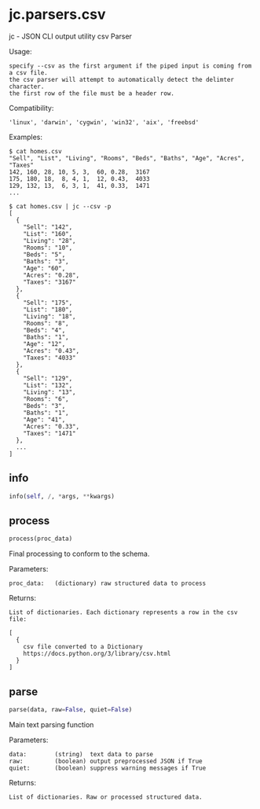 # jc.parsers.csv
jc - JSON CLI output utility csv Parser

Usage:

    specify --csv as the first argument if the piped input is coming from a csv file.
    the csv parser will attempt to automatically detect the delimter character.
    the first row of the file must be a header row.

Compatibility:

    'linux', 'darwin', 'cygwin', 'win32', 'aix', 'freebsd'

Examples:

    $ cat homes.csv
    "Sell", "List", "Living", "Rooms", "Beds", "Baths", "Age", "Acres", "Taxes"
    142, 160, 28, 10, 5, 3,  60, 0.28,  3167
    175, 180, 18,  8, 4, 1,  12, 0.43,  4033
    129, 132, 13,  6, 3, 1,  41, 0.33,  1471
    ...

    $ cat homes.csv | jc --csv -p
    [
      {
        "Sell": "142",
        "List": "160",
        "Living": "28",
        "Rooms": "10",
        "Beds": "5",
        "Baths": "3",
        "Age": "60",
        "Acres": "0.28",
        "Taxes": "3167"
      },
      {
        "Sell": "175",
        "List": "180",
        "Living": "18",
        "Rooms": "8",
        "Beds": "4",
        "Baths": "1",
        "Age": "12",
        "Acres": "0.43",
        "Taxes": "4033"
      },
      {
        "Sell": "129",
        "List": "132",
        "Living": "13",
        "Rooms": "6",
        "Beds": "3",
        "Baths": "1",
        "Age": "41",
        "Acres": "0.33",
        "Taxes": "1471"
      },
      ...
    ]

## info
```python
info(self, /, *args, **kwargs)
```

## process
```python
process(proc_data)
```

Final processing to conform to the schema.

Parameters:

    proc_data:   (dictionary) raw structured data to process

Returns:

    List of dictionaries. Each dictionary represents a row in the csv file:

    [
      {
        csv file converted to a Dictionary
        https://docs.python.org/3/library/csv.html
      }
    ]

## parse
```python
parse(data, raw=False, quiet=False)
```

Main text parsing function

Parameters:

    data:        (string)  text data to parse
    raw:         (boolean) output preprocessed JSON if True
    quiet:       (boolean) suppress warning messages if True

Returns:

    List of dictionaries. Raw or processed structured data.

